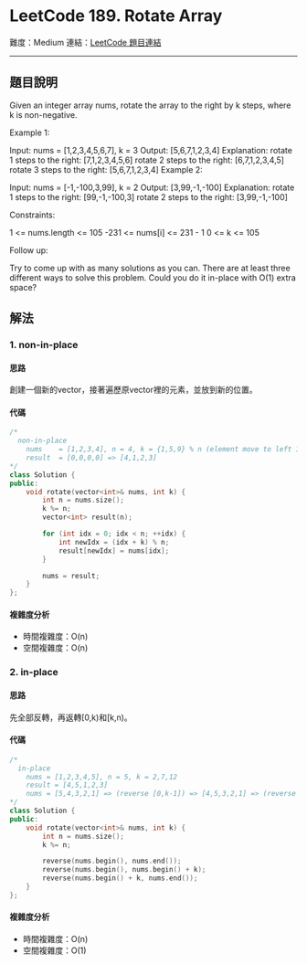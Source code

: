 # LeetCode 189. Rotate Array

難度：Medium
連結：[LeetCode 題目連結](https://leetcode.com/problems/rotate-array/description/)

---

## 題目說明
    
Given an integer array nums, rotate the array to the right by k steps, where k is non-negative.

 

Example 1:

Input: nums = [1,2,3,4,5,6,7], k = 3
Output: [5,6,7,1,2,3,4]
Explanation:
rotate 1 steps to the right: [7,1,2,3,4,5,6]
rotate 2 steps to the right: [6,7,1,2,3,4,5]
rotate 3 steps to the right: [5,6,7,1,2,3,4]
Example 2:

Input: nums = [-1,-100,3,99], k = 2
Output: [3,99,-1,-100]
Explanation: 
rotate 1 steps to the right: [99,-1,-100,3]
rotate 2 steps to the right: [3,99,-1,-100]
 

Constraints:

1 <= nums.length <= 105
-231 <= nums[i] <= 231 - 1
0 <= k <= 105
 

Follow up:

Try to come up with as many solutions as you can. There are at least three different ways to solve this problem.
Could you do it in-place with O(1) extra space?

## 解法
### 1. non-in-place
#### 思路

創建一個新的vector，接著遍歷原vector裡的元素，並放到新的位置。

#### 代碼
```c++
/*
  non-in-place
    nums    = [1,2,3,4], n = 4, k = {1,5,9} % n (element move to left 1)
    result  = [0,0,0,0] => [4,1,2,3]  
*/
class Solution {
public:
    void rotate(vector<int>& nums, int k) {
        int n = nums.size();
        k %= n;
        vector<int> result(n);

        for (int idx = 0; idx < n; ++idx) {
            int newIdx = (idx + k) % n;
            result[newIdx] = nums[idx];
        }

        nums = result;
    }
};
```

#### 複雜度分析

- 時間複雜度：O(n)
- 空間複雜度：O(n)

### 2. in-place
#### 思路

先全部反轉，再返轉[0,k)和[k,n)。

#### 代碼
```c++
/*
  in-place
    nums = [1,2,3,4,5], n = 5, k = 2,7,12
    result = [4,5,1,2,3]
    nums = [5,4,3,2,1] => (reverse [0,k-1]) => [4,5,3,2,1] => (reverse [k,n-1]) => [4,5,1,2,3]
*/
class Solution {
public:
    void rotate(vector<int>& nums, int k) {
        int n = nums.size();
        k %= n;

        reverse(nums.begin(), nums.end());
        reverse(nums.begin(), nums.begin() + k);
        reverse(nums.begin() + k, nums.end());
    }
};
```

#### 複雜度分析

- 時間複雜度：O(n)
- 空間複雜度：O(1)
